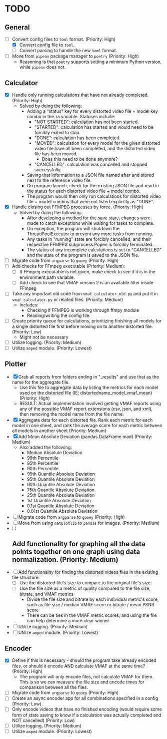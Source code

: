 # TODO
## General
- [ ] Convert config files to `toml` format. (Priority: High)
    - [x] Convert config file to `toml`.
    - [ ] Convert parsing to handle the new `toml` format.
- [ ] Move from `pipenv` package manager to `poetry` (Priority: High)
    - Reasoning is that `poetry` supports setting a minimum Python version, while `pipenv` does not.

## Calculator
- [x] Handle only running calculations that have not already completed. (Priority: High)
    - Solved by doing the following:
        - Adding a "status" key for every distorted video file + model key combo in the `io` variable. Statuses include:
            - "NOT STARTED": calculation has not been started.
            - "STARTED": calculation has started and would need to be forcibly exited to stop.
            - "DONE": calculation has been completed.
            - "MOVED": calculation for every model for the given distorted video file have all been completed, and the distorted video file has been moved.
                - Does this need to be done anymore?
            - "CANCELLED": calculation was cancelled and stopped successfully.
        - Saving that information to a JSON file named after and stored next to the reference video file.
        - On program launch, check for the existing JSON file and read in the status for each distorted video file + model combo.
        - The program would then only run calculations for distorted video file + model combos that were not listed explicitly as "DONE".
- [x] Handle closing out FFMPEG processes by force. (Priority: High)
    - Solved by doing the following:
        - After developing a method for the save state, changes were made to catch exceptions while waiting for tasks to complete.
        - On exception, the program will shutdown the ThreadPoolExecutor to prevent any more tasks from running.
        - Any tasks in "running" state are forcibly cancelled, and their respective FFMPEG subprocess.Popen is forcibly terminated.
        - The status of any incomplete calculations is set to "CANCELLED" and the state of the program is saved to the JSON file.
- [ ] Migrate code from `argparse` to `gooey` (Priority: High)
- [ ] Add checks for FFmpeg executable (Priority: Medium):
    - [ ] If FFmpeg executable is not given, make check to see if it is in the environment path variable.
    - [ ] Add check to see that VMAF version 2 is an available filter inside FFmpeg
- [ ] Take any important old code from `vmaf_calculator_old.py` and put it in `vmaf_calculator.py` or related files. (Priority: Medium)
    - Includes:
        - Checking if FFMPEG is working through ffmpy module
        - Reading/writing the config file.
- [ ] Create priority queue for calculations, prioritizing finishing all models for a single distorted file first before moving on to another distorted file. (Priority: Low)
    - Might not be necessary
- [ ] Utilize logging. (Priority: Medium)
- [ ] Utilize `amped` module. (Priority: Lowest)

## Plotter
- [x] Grab all reports from folders ending in "_results" and use that as the
    name for the aggregate file.
    - Use this file to aggregate data by listing the metrics for each model
    used on the distorted file (IE: distortedname_model_vmaf_mean)
    (Priority: High)
    - RESULT: Actual implementation involved getting VMAF reports using any of
    the possible VMAF report extensions (csv, json, and xml), then removing the
    model name from the file name.
- [x] Aggregate data for each distorted file. Rank each metric for each model
      in one sheet, and rank the average score for each metric between all
      models in another sheet (Priority: Medium)
- [x] Add Mean Absolute Deviation (pandas.DataFrame.mad) (Priority: Medium)
    - Also added the following:
        - Median Absolute Deviation
        - 99th Percentile
        - 95th Percentile
        - 90th Percentile
        - 99th Quantile Absolute Deviation
        - 95th Quantile Absolute Deviation
        - 90th Quantile Absolute Deviation
        - 75th Quantile Absolute Deviation
        - 25th Quantile Absolute Deviation
        - 1st Quantile Absolute Deviation
        - 0.1st Quantile Absolute Deviation
        - 0.01st Quantile Absolute Deviation
- [ ] Migrate code from `argparse` to `gooey` (Priority: High)
- [ ] Move from using `matplotlib` to `pandas` for images. (Priority: Medium)
- [ ] Add functionality for graphing all the data points together on one
    graph using data normalization. (Priority: Medium)
    - 
- [ ] Add functionality for finding the distorted videos files in the existing
    file structure.
    - [ ] Use the distorted file's size to compare to the original file's size
    - [ ] Use the file size as a metric of quality compared to the file size,
        bitrate, and VMAF metrics
        - Divide the file size and bitrate by each individual metric's score,
        such as file size / median VMAF score or bitrate / mean PSNR score
        - There can be ties in the VMAF metric scores, and using the file can
        help determine a more clear winner
- [ ] Utilize logging. (Priority: Medium)
- [ ] Utilize `amped` module. (Priority: Lowest)

## Encoder
- [x] Define if this is necessary - should the program take already encoded files, or should it encode AND calculate VMAF at the same time? (Priority: High)
    - The program will only encode files, not calculate VMAF for them. This is so we can measure the file size and encode times for comparison between all the files.
- [ ] Migrate code from `argparse` to `gooey` (Priority: High)
- [ ] Create an async encoder app for all combinations specified in a config (Priority: Low)
- [ ] Only encode videos that have no finished encoding (would require some form of state saving to know if a calculation was actually completed and NOT cancelled) (Priority: Low)
- [ ] Utilize logging. (Priority: Medium)
- [ ] Utilize `amped` module. (Priority: Lowest)